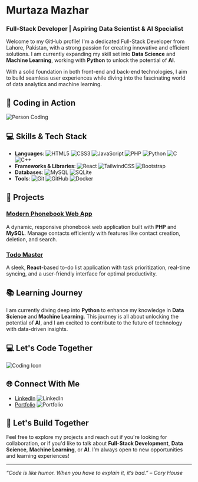 # Murtaza Mazhar
### Full-Stack Developer | Aspiring Data Scientist & AI Specialist
Welcome to my GitHub profile! I'm a dedicated Full-Stack Developer from Lahore, Pakistan, with a strong passion for creating innovative and efficient solutions. I am currently expanding my skill set into **Data Science** and **Machine Learning**, working with **Python** to unlock the potential of **AI**.

With a solid foundation in both front-end and back-end technologies, I aim to build seamless user experiences while diving into the fascinating world of data analytics and machine learning.

## 🎥 Coding in Action
![Person Coding](https://link_to_your_image.gif)  <!-- Add the image URL once it's available -->

## 💻 Skills & Tech Stack
- **Languages**: ![HTML5](https://img.shields.io/badge/HTML5-E34F26?style=flat-square&logo=html5&logoColor=white) ![CSS3](https://img.shields.io/badge/CSS3-1572B6?style=flat-square&logo=css3&logoColor=white) ![JavaScript](https://img.shields.io/badge/JavaScript-F7DF1E?style=flat-square&logo=javascript&logoColor=black) ![PHP](https://img.shields.io/badge/PHP-777BB4?style=flat-square&logo=php&logoColor=white) ![Python](https://img.shields.io/badge/Python-3776AB?style=flat-square&logo=python&logoColor=white) ![C](https://img.shields.io/badge/C-A8B9CC?style=flat-square&logo=c&logoColor=black) ![C++](https://img.shields.io/badge/C++-00599C?style=flat-square&logo=c%2B%2B&logoColor=white)
- **Frameworks & Libraries**: ![React](https://img.shields.io/badge/React-61DAFB?style=flat-square&logo=react&logoColor=black) ![TailwindCSS](https://img.shields.io/badge/TailwindCSS-06B6D4?style=flat-square&logo=tailwindcss&logoColor=white) ![Bootstrap](https://img.shields.io/badge/Bootstrap-563D7C?style=flat-square&logo=bootstrap&logoColor=white)
- **Databases**: ![MySQL](https://img.shields.io/badge/MySQL-4479A1?style=flat-square&logo=mysql&logoColor=white) ![SQLite](https://img.shields.io/badge/SQLite-003B57?style=flat-square&logo=sqlite&logoColor=white)
- **Tools**: ![Git](https://img.shields.io/badge/Git-F05032?style=flat-square&logo=git&logoColor=white) ![GitHub](https://img.shields.io/badge/GitHub-181717?style=flat-square&logo=github&logoColor=white) ![Docker](https://img.shields.io/badge/Docker-2496ED?style=flat-square&logo=docker&logoColor=white)

## 🚀 Projects
### [Modern Phonebook Web App](http://phonebook-murtaza008.free.nf/registration/register.php)
A dynamic, responsive phonebook web application built with **PHP** and **MySQL**. Manage contacts efficiently with features like contact creation, deletion, and search.

### [Todo Master](https://murtaza008.github.io/todo-react-app/)
A sleek, **React**-based to-do list application with task prioritization, real-time syncing, and a user-friendly interface for optimal productivity.

## 📚 Learning Journey
I am currently diving deep into **Python** to enhance my knowledge in **Data Science** and **Machine Learning**. This journey is all about unlocking the potential of **AI**, and I am excited to contribute to the future of technology with data-driven insights.

## 💻 Let's Code Together
![Coding Icon](https://img.shields.io/badge/Code-Let's%20Build%20Together-0073e6?style=flat-square&logo=code&logoColor=white)

## 🌐 Connect With Me
- [LinkedIn](https://www.linkedin.com/in/murtaza-mazhar-31a083288) ![LinkedIn](https://img.shields.io/badge/LinkedIn-0A66C2?style=flat-square&logo=linkedin&logoColor=white)
- [Portfolio](https://murtaza008.github.io/Portfolio/) ![Portfolio](https://img.shields.io/badge/Portfolio-000000?style=flat-square&logo=githubpages&logoColor=white)

## 🌱 Let's Build Together
Feel free to explore my projects and reach out if you're looking for collaboration, or if you'd like to talk about **Full-Stack Development**, **Data Science**, **Machine Learning**, or **AI**. I’m always open to new opportunities and learning experiences!

---
*“Code is like humor. When you have to explain it, it’s bad.” – Cory House*

